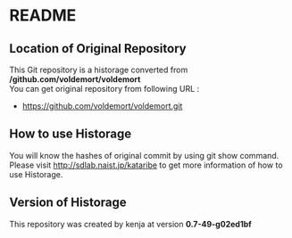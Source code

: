# README
## Location of Original Repository
This Git repository is a historage converted from **/github.com/voldemort/voldemort**  
You can get original repository from following URL :

- https://github.com/voldemort/voldemort.git

## How to use Historage
You will know the hashes of original commit by using git show command.  
Please visit <http://sdlab.naist.jp/kataribe> to get more information of how to use Historage.

## Version of Historage
This repository was created by kenja at version **0.7-49-g02ed1bf**
